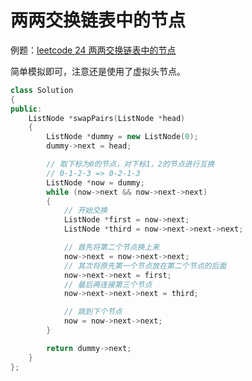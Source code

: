 # 两两交换链表中的节点

例题：[leetcode 24 两两交换链表中的节点](https://leetcode.cn/problems/swap-nodes-in-pairs/description/)

简单模拟即可，注意还是使用了虚拟头节点。

```cpp
class Solution
{
public:
    ListNode *swapPairs(ListNode *head)
    {
        ListNode *dummy = new ListNode(0);
        dummy->next = head;

        // 取下标为0的节点，对下标1，2的节点进行互换
        // 0-1-2-3 => 0-2-1-3
        ListNode *now = dummy;
        while (now->next && now->next->next)
        {
            // 开始交换
            ListNode *first = now->next;
            ListNode *third = now->next->next->next;

            // 首先将第二个节点换上来
            now->next = now->next->next;
            // 其次将原先第一个节点放在第二个节点的后面
            now->next->next = first;
            // 最后再连接第三个节点
            now->next->next->next = third;

            // 跳到下个节点
            now = now->next->next;
        }

        return dummy->next;
    }
};
```
